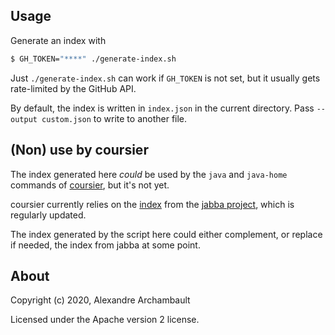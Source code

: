 ## Usage

Generate an index with
```bash
$ GH_TOKEN="****" ./generate-index.sh
```

Just `./generate-index.sh` can work if `GH_TOKEN` is not set, but it usually
gets rate-limited by the GitHub API.

By default, the index is written in `index.json` in the current directory.
Pass `--output custom.json` to write to another file.

## (Non) use by coursier

The index generated here *could* be used by the `java` and `java-home`
commands of [coursier](https://get-coursier.io), but it's not yet.

coursier currently relies on the [index](https://github.com/shyiko/jabba/blob/master/index.json)
from the [jabba project](https://github.com/shyiko/jabba), which is
regularly updated.

The index generated by the script here could either complement, or replace
if needed, the index from jabba at some point.

## About

Copyright (c) 2020, Alexandre Archambault

Licensed under the Apache version 2 license.
